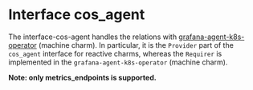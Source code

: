 # Interface cos_agent

The interface-cos-agent handles the relations with [grafana-agent-k8s-operator](https://github.com/canonical/grafana-agent-k8s-operator/tree/main) (machine charm). In particular, it is the `Provider` part of the `cos_agent` interface for reactive charms, whereas the `Requirer` is implemented in the `grafana-agent-k8s-operator` (machine charm).

**Note: only metrics_endpoints is supported.**
